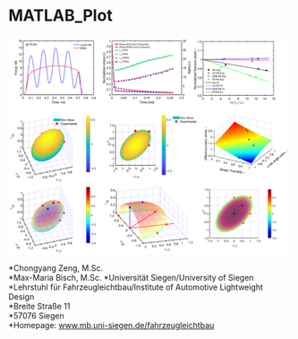 # MATLAB_Plot

![FLB_Uni siegen](PLot_example_FLB.PNG)


*Chongyang Zeng, M.Sc.<br>
*Max-Maria Bisch, M.Sc.
*Universität Siegen/University of Siegen<br>
*Lehrstuhl für Fahrzeugleichtbau/Institute of Automotive Lightweight Design<br>
*Breite Straße 11<br>
*57076 Siegen<br>
*Homepage: www.mb.uni-siegen.de/fahrzeugleichtbau<br>
